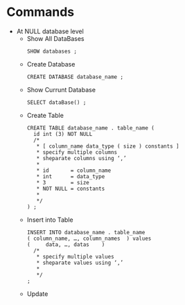 # Commands

+ At NULL database level
  - Show All DataBases
    ```mysql
    SHOW databases ;
    ```
  - Create Database
    ```mysql
    CREATE DATABASE database_name ;
    ```
  - Show Currunt Database
    ```mysql
    SELECT dataBase() ;
    ```
  - Create Table
    ```mysql
    CREATE TABLE database_name . table_name (
      id int (3) NOT NULL
      /*
       * [ column_name data_type ( size ) constants ]
       * specify multiple columns
       * sheparate columns using ‘,’ 
       *
       * id       = column_name
       * int      = data_type 
       * 3        = size
       * NOT NULL = constants
       *
       */
    ) ;
    ```
  - Insert into Table
    ```mysql
    INSERT INTO database_name . table_name
    ( column_name, …, column_names  ) values
    (     data, …, datas    )
      /*
       * specify multiple values
       * sheparate values using ‘,’
       *
       */
    ;
    ```
  - Update 
